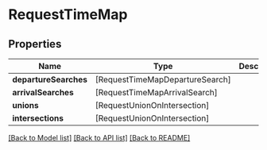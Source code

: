 # RequestTimeMap

## Properties
Name | Type | Description | Notes
------------ | ------------- | ------------- | -------------
**departureSearches** | [RequestTimeMapDepartureSearch] |  | [optional] 
**arrivalSearches** | [RequestTimeMapArrivalSearch] |  | [optional] 
**unions** | [RequestUnionOnIntersection] |  | [optional] 
**intersections** | [RequestUnionOnIntersection] |  | [optional] 

[[Back to Model list]](../README.md#documentation-for-models) [[Back to API list]](../README.md#documentation-for-api-endpoints) [[Back to README]](../README.md)


